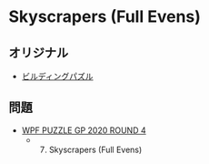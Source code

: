 # Skyscrapers (Full Evens)

## オリジナル
- [ビルディングパズル](skyscrapers.md)

## 問題
- [WPF PUZZLE GP 2020 ROUND 4](../questions/wpfpgp2020-4.md)
	- 7. Skyscrapers (Full Evens)

